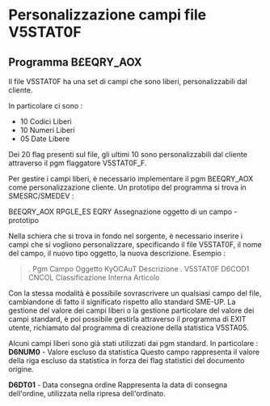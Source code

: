 # Personalizzazione campi file V5STAT0F

## Programma B£EQRY_AOX
Il file V5STAT0F ha una set di campi che sono liberi, personalizzabili dal cliente.

In particolare ci sono : 
 * 10 Codici Liberi
 * 10 Numeri Liberi
 * 05 Date Libere

Dei 20 flag presenti sul file, gli ultimi 10 sono personalizzabili dal cliente attraverso il pgm flaggatore V5STAT0F_F.

Per  gestire i campi liberi, è necessario implementare il pgm B£EQRY_AOX  come personalizzazione cliente. Un prototipo del programma si trova in SMESRC/SMEDEV : 

B£EQRY_AOX     RPGLE_ES        EQRY             Assegnazione oggetto di un campo - prototipo

Nella schiera che si trova in fondo nel sorgente, è necessario inserire i campi che si vogliono personalizzare, specificando il file V5STAT0F, il nome del campo, il nuovo tipo oggetto, la nuova descrizione.
Esempio : 
>.      Pgm    Campo    Oggetto KyOCAuT   Descrizione
. V5STAT0F    D6COD1   CNCOL             Classificazione Interna Articolo


Con la stessa modalità è possibile sovrascrivere un qualsiasi campo del file, cambiandone di fatto il significato rispetto allo standard SME-UP.
La gestione del valore dei campi liberi o la gestione particolare del valore dei campi standard, è poi possibile gestirla attraverso il programma di EXIT utente, richiamato dal programma di creazione della statistica V5STA05.

Alcuni campi liberi sono già stati utilizzati dai pgm standard. In particolare : 
**D6NUM0** - Valore escluso da statistica
Questo campo rappresenta il valore della riga escluso da statistica in forza dei flag statistici del documento origine.

**D6DT01** - Data consegna ordine
Rappresenta la data di consegna dell'ordine, utilizzata nella ripresa dell'ordinato.
